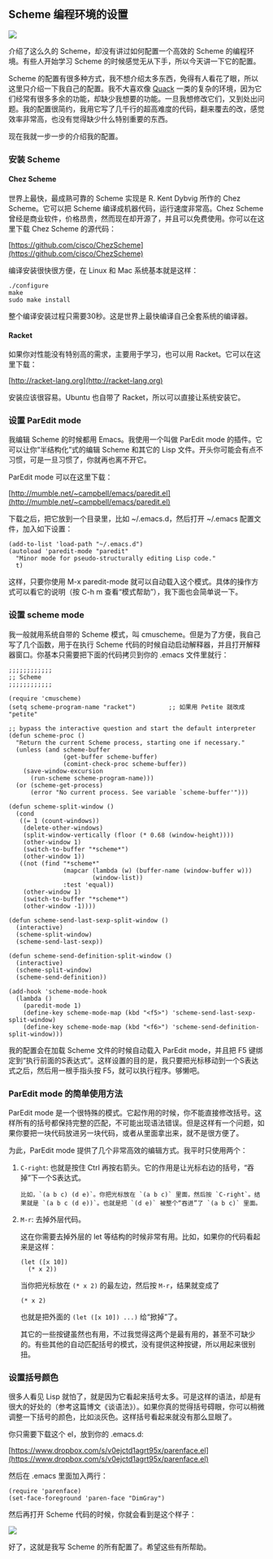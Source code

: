 ## Scheme 编程环境的设置

![](http://www.yinwang.org/images/paredit1.gif)

介绍了这么久的 Scheme，却没有讲过如何配置一个高效的 Scheme 的编程环境。有些人开始学习 Scheme 的时候感觉无从下手，所以今天讲一下它的配置。

Scheme 的配置有很多种方式，我不想介绍太多东西，免得有人看花了眼，所以这里只介绍一下我自己的配置。我不大喜欢像 [Quack](http://www.neilvandyke.org/quack) 一类的复杂的环境，因为它们经常有很多多余的功能，却缺少我想要的功能。一旦我想修改它们，又到处出问题。我的配置很简约，我用它写了几千行的超高难度的代码，翻来覆去的改，感觉效率非常高，也没有觉得缺少什么特别重要的东西。

现在我就一步一步的介绍我的配置。

### 安装 Scheme

#### Chez Scheme

世界上最快，最成熟可靠的 Scheme 实现是 R. Kent Dybvig 所作的 Chez Scheme。它可以把 Scheme 编译成机器代码，运行速度非常高。Chez Scheme 曾经是商业软件，价格昂贵，然而现在却开源了，并且可以免费使用。你可以在这里下载 Chez Scheme 的源代码：

[https://github.com/cisco/ChezScheme](https://github.com/cisco/ChezScheme)

编译安装很快很方便，在 Linux 和 Mac 系统基本就是这样：

    ./configure
    make
    sudo make install

整个编译安装过程只需要30秒。这是世界上最快编译自己全套系统的编译器。

#### Racket

如果你对性能没有特别高的需求，主要用于学习，也可以用 Racket。它可以在这里下载：

[http://racket-lang.org](http://racket-lang.org)

安装应该很容易。Ubuntu 也自带了 Racket，所以可以直接让系统安装它。

### 设置 ParEdit mode

我编辑 Scheme 的时候都用 Emacs。我使用一个叫做 ParEdit mode 的插件。它可以让你“半结构化”式的编辑 Scheme 和其它的 Lisp 文件。开头你可能会有点不习惯，可是一旦习惯了，你就再也离不开它。

ParEdit mode 可以在这里下载：

[http://mumble.net/~campbell/emacs/paredit.el](http://mumble.net/~campbell/emacs/paredit.el)

下载之后，把它放到一个目录里，比如 ~/.emacs.d，然后打开 ~/.emacs 配置文件，加入如下设置：

    (add-to-list 'load-path "~/.emacs.d")
    (autoload 'paredit-mode "paredit"
      "Minor mode for pseudo-structurally editing Lisp code."
      t)

这样，只要你使用 M-x paredit-mode 就可以自动载入这个模式。具体的操作方式可以看它的说明（按 C-h m 查看“模式帮助”），我下面也会简单说一下。

### 设置 scheme mode

我一般就用系统自带的 Scheme 模式，叫 cmuscheme。但是为了方便，我自己写了几个函数，用于在执行 Scheme 代码的时候自动启动解释器，并且打开解释器窗口。你基本只需要把下面的代码拷贝到你的 .emacs 文件里就行：

    ;;;;;;;;;;;;
    ;; Scheme 
    ;;;;;;;;;;;;

    (require 'cmuscheme)
    (setq scheme-program-name "racket")         ;; 如果用 Petite 就改成 "petite"

    ;; bypass the interactive question and start the default interpreter
    (defun scheme-proc ()
      "Return the current Scheme process, starting one if necessary."
      (unless (and scheme-buffer
                   (get-buffer scheme-buffer)
                   (comint-check-proc scheme-buffer))
        (save-window-excursion
          (run-scheme scheme-program-name)))
      (or (scheme-get-process)
          (error "No current process. See variable `scheme-buffer'")))

    (defun scheme-split-window ()
      (cond
       ((= 1 (count-windows))
        (delete-other-windows)
        (split-window-vertically (floor (* 0.68 (window-height))))
        (other-window 1)
        (switch-to-buffer "*scheme*")
        (other-window 1))
       ((not (find "*scheme*"
                   (mapcar (lambda (w) (buffer-name (window-buffer w)))
                           (window-list))
                   :test 'equal))
        (other-window 1)
        (switch-to-buffer "*scheme*")
        (other-window -1))))

    (defun scheme-send-last-sexp-split-window ()
      (interactive)
      (scheme-split-window)
      (scheme-send-last-sexp))

    (defun scheme-send-definition-split-window ()
      (interactive)
      (scheme-split-window)
      (scheme-send-definition))

    (add-hook 'scheme-mode-hook
      (lambda ()
        (paredit-mode 1)
        (define-key scheme-mode-map (kbd "<f5>") 'scheme-send-last-sexp-split-window)
        (define-key scheme-mode-map (kbd "<f6>") 'scheme-send-definition-split-window)))

我的配置会在加载 Scheme 文件的时候自动载入 ParEdit mode，并且把 F5 键绑定到“执行前面的S表达式”。这样设置的目的是，我只要把光标移动到一个S表达式之后，然后用一根手指头按 F5，就可以执行程序。够懒吧。

### ParEdit mode 的简单使用方法

ParEdit mode 是一个很特殊的模式。它起作用的时候，你不能直接修改括号。这样所有的括号都保持完整的匹配，不可能出现语法错误。但是这样有一个问题，如果你要把一块代码放进另一块代码，或者从里面拿出来，就不是很方便了。

为此，ParEdit mode 提供了几个非常高效的编辑方式。我平时只使用两个：

1.  `C-right`: 也就是按住 Ctrl 再按右箭头。它的作用是让光标右边的括号，“吞掉”下一个S表达式。

        比如，`(a b c) (d e)`。你把光标放在 `(a b c)` 里面，然后按 `C-right`。结果就是 `(a b c (d e))`。也就是把 `(d e)` 被整个“吞进”了 `(a b c)` 里面。 

2.  `M-r`: 去掉外层代码。

    这在你需要去掉外层的 let 等结构的时候非常有用。比如，如果你的代码看起来是这样：

        (let ([x 10])
          (* x 2))

    当你把光标放在 `(* x 2)` 的最左边，然后按 `M-r`，结果就变成了

        (* x 2)

    也就是把外面的 `(let ([x 10]) ...)` 给“掀掉”了。

    其它的一些按键虽然也有用，不过我觉得这两个是最有用的，甚至不可缺少的。有些其他的自动匹配括号的模式，没有提供这种按键，所以用起来很别扭。

### 设置括号颜色

很多人看见 Lisp 就怕了，就是因为它看起来括号太多。可是这样的语法，却是有很大的好处的（参考这篇博文《谈语法》）。如果你真的觉得括号碍眼，你可以稍微调整一下括号的颜色，比如淡灰色。这样括号看起来就没有那么显眼了。

你只需要下载这个 el，放到你的 .emacs.d:

[https://www.dropbox.com/s/v0ejctd1agrt95x/parenface.el](https://www.dropbox.com/s/v0ejctd1agrt95x/parenface.el)

然后在 .emacs 里面加入两行：

    (require 'parenface)
    (set-face-foreground 'paren-face "DimGray")

然后再打开 Scheme 代码的时候，你就会看到是这个样子：

![](http://www.yinwang.org/images/scheme-paren.jpeg)

好了，这就是我写 Scheme 的所有配置了。希望这些有所帮助。
